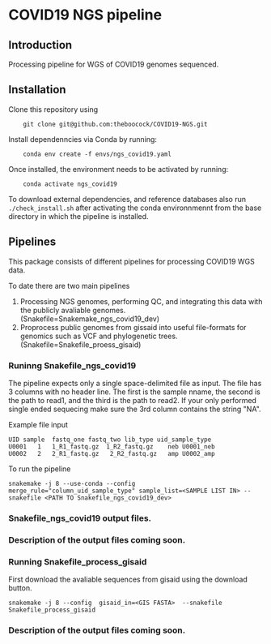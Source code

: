 # COVID19 NGS pipeline 

## Introduction

Processing pipeline for WGS of COVID19 genomes sequenced. 

## Installation

Clone this repository using

```
    git clone git@github.com:theboocock/COVID19-NGS.git
```

Install dependenncies via Conda by running: 

```
    conda env create -f envs/ngs_covid19.yaml
```

Once installed, the environment needs to be activated by running:

```
    conda activate ngs_covid19
```

To download external dependencies, and reference databases also run `./check_install.sh` after activating the conda environnmennt
from the base directory in which the pipeline is installed. 

## Pipelines

This package consists of different pipelines for processing COVID19 WGS data.  

To date there are two main pipelines 


1. Processing NGS genomes, performing QC, and integrating this data with the publicly avaliable genomes.  (Snakefile=Snakemake_ngs_covid19_dev)
2. Proprocess public genomes from gissaid into useful file-formats for genomics such as VCF and phylogenetic trees. (Snakefile=Snakefile_proess_gisaid)


### Runinng Snakefile_ngs_covid19

The pipeline expects only a single space-delimited file as input. The file has 3 columns with no header line. The first is the sample nname, the second is the path to read1, and the third is the path to read2. If your only performed single ended sequecing make sure the 3rd column contains the string "NA".


Example file input 

```
UID sample  fastq_one fastq_two lib_type uid_sample_type
U0001   1   1_R1_fastq.gz  1_R2_fastq.gz    neb U0001_neb
U0002   2   2_R1_fastq.gz   2_R2_fastq.gz   amp U0002_amp
``` 

To run the pipeline  

```
snakemake -j 8 --use-conda --config merge_rule="column_uid_sample_type" sample_list=<SAMPLE LIST IN> --snakefile <PATH TO Snakefile_ngs_covid19_dev> 
```


### Snakefile_ngs_covid19 output files. 

### Description of the output files coming soon. 
 

### Running Snakefile_process_gisaid

First download the avaliable sequences from gisaid using the download button. 

```
snakemake -j 8 --config  gisaid_in=<GIS FASTA>  --snakefile Snakefile_process_gisaid

``` 

### Description of the output files coming soon. 
